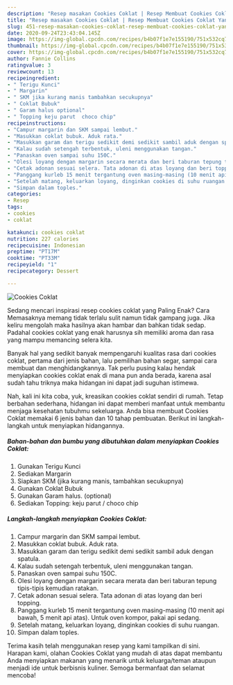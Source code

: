 ```yaml
---
description: "Resep masakan Cookies Coklat | Resep Membuat Cookies Coklat Yang Bisa Manjain Lidah"
title: "Resep masakan Cookies Coklat | Resep Membuat Cookies Coklat Yang Bisa Manjain Lidah"
slug: 451-resep-masakan-cookies-coklat-resep-membuat-cookies-coklat-yang-bisa-manjain-lidah
date: 2020-09-24T23:43:04.145Z
image: https://img-global.cpcdn.com/recipes/b4b07f1e7e155190/751x532cq70/cookies-coklat-foto-resep-utama.jpg
thumbnail: https://img-global.cpcdn.com/recipes/b4b07f1e7e155190/751x532cq70/cookies-coklat-foto-resep-utama.jpg
cover: https://img-global.cpcdn.com/recipes/b4b07f1e7e155190/751x532cq70/cookies-coklat-foto-resep-utama.jpg
author: Fannie Collins
ratingvalue: 3
reviewcount: 13
recipeingredient:
- " Terigu Kunci"
- " Margarin"
- " SKM jika kurang manis tambahkan secukupnya"
- " Coklat Bubuk"
- " Garam halus optional"
- " Topping keju parut  choco chip"
recipeinstructions:
- "Campur margarin dan SKM sampai lembut."
- "Masukkan coklat bubuk. Aduk rata."
- "Masukkan garam dan terigu sedikit demi sedikit sambil aduk dengan spatula."
- "Kalau sudah setengah terbentuk, uleni menggunakan tangan."
- "Panaskan oven sampai suhu 150C."
- "Olesi loyang dengan margarin secara merata dan beri taburan tepung tipis-tipis kemudian ratakan."
- "Cetak adonan sesuai selera. Tata adonan di atas loyang dan beri topping."
- "Panggang kurleb 15 menit tergantung oven masing-masing (10 menit api bawah, 5 menit api atas). Untuk oven kompor, pakai api sedang."
- "Setelah matang, keluarkan loyang, dinginkan cookies di suhu ruangan."
- "Simpan dalam toples."
categories:
- Resep
tags:
- cookies
- coklat

katakunci: cookies coklat 
nutrition: 227 calories
recipecuisine: Indonesian
preptime: "PT17M"
cooktime: "PT33M"
recipeyield: "1"
recipecategory: Dessert

---
```



![Cookies Coklat](https://img-global.cpcdn.com/recipes/b4b07f1e7e155190/751x532cq70/cookies-coklat-foto-resep-utama.jpg)

Sedang mencari inspirasi resep cookies coklat yang Paling Enak? Cara Memasaknya memang tidak terlalu sulit namun tidak gampang juga. Jika keliru mengolah maka hasilnya akan hambar dan bahkan tidak sedap. Padahal cookies coklat yang enak harusnya sih memiliki aroma dan rasa yang mampu memancing selera kita.

Banyak hal yang sedikit banyak mempengaruhi kualitas rasa dari cookies coklat, pertama dari jenis bahan, lalu pemilihan bahan segar, sampai cara membuat dan menghidangkannya. Tak perlu pusing kalau hendak menyiapkan cookies coklat enak di mana pun anda berada, karena asal sudah tahu triknya maka hidangan ini dapat jadi suguhan istimewa.




Nah, kali ini kita coba, yuk, kreasikan cookies coklat sendiri di rumah. Tetap berbahan sederhana, hidangan ini dapat memberi manfaat untuk membantu menjaga kesehatan tubuhmu sekeluarga. Anda bisa membuat Cookies Coklat memakai 6 jenis bahan dan 10 tahap pembuatan. Berikut ini langkah-langkah untuk menyiapkan hidangannya.

<!--inarticleads1-->

##### Bahan-bahan dan bumbu yang dibutuhkan dalam menyiapkan Cookies Coklat:

1. Gunakan  Terigu Kunci
1. Sediakan  Margarin
1. Siapkan  SKM (jika kurang manis, tambahkan secukupnya)
1. Gunakan  Coklat Bubuk
1. Gunakan  Garam halus. (optional)
1. Sediakan  Topping: keju parut / choco chip




<!--inarticleads2-->

##### Langkah-langkah menyiapkan Cookies Coklat:

1. Campur margarin dan SKM sampai lembut.
1. Masukkan coklat bubuk. Aduk rata.
1. Masukkan garam dan terigu sedikit demi sedikit sambil aduk dengan spatula.
1. Kalau sudah setengah terbentuk, uleni menggunakan tangan.
1. Panaskan oven sampai suhu 150C.
1. Olesi loyang dengan margarin secara merata dan beri taburan tepung tipis-tipis kemudian ratakan.
1. Cetak adonan sesuai selera. Tata adonan di atas loyang dan beri topping.
1. Panggang kurleb 15 menit tergantung oven masing-masing (10 menit api bawah, 5 menit api atas). Untuk oven kompor, pakai api sedang.
1. Setelah matang, keluarkan loyang, dinginkan cookies di suhu ruangan.
1. Simpan dalam toples.




Terima kasih telah menggunakan resep yang kami tampilkan di sini. Harapan kami, olahan Cookies Coklat yang mudah di atas dapat membantu Anda menyiapkan makanan yang menarik untuk keluarga/teman ataupun menjadi ide untuk berbisnis kuliner. Semoga bermanfaat dan selamat mencoba!
